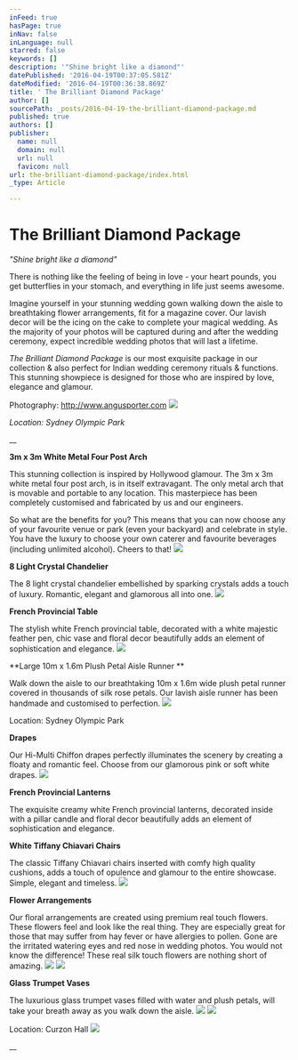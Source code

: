 ```yaml
---
inFeed: true
hasPage: true
inNav: false
inLanguage: null
starred: false
keywords: []
description: '"Shine bright like a diamond"'
datePublished: '2016-04-19T00:37:05.581Z'
dateModified: '2016-04-19T00:36:38.869Z'
title: ' The Brilliant Diamond Package'
author: []
sourcePath: _posts/2016-04-19-the-brilliant-diamond-package.md
published: true
authors: []
publisher:
  name: null
  domain: null
  url: null
  favicon: null
url: the-brilliant-diamond-package/index.html
_type: Article

---
```

# The Brilliant Diamond Package

_"Shine bright like a diamond"_

There is nothing like the feeling of being in love - your heart pounds, you get butterflies in your stomach, and everything in life just seems awesome.

Imagine yourself in your stunning wedding gown walking down the aisle to breathtaking flower arrangements, fit for a magazine cover. Our lavish decor will be the icing on the cake to complete your magical wedding. As the majority of your photos will be captured during and after the wedding ceremony, expect incredible wedding photos that will last a lifetime.

_The Brilliant Diamond Package_ is our most exquisite package in our collection & also perfect for Indian wedding ceremony rituals & functions. This stunning showpiece is designed for those who are inspired by love, elegance and glamour.

Photography: http://www.angusporter.com
![](https://the-grid-user-content.s3-us-west-2.amazonaws.com/4999d9e3-14ce-4ce1-8b4b-f79fb1d7672e.jpg)

_Location: Sydney Olympic Park_

__

**3m x 3m White Metal Four Post Arch**

This stunning collection is inspired by Hollywood glamour. The 3m x 3m white metal four post arch, is in itself extravagant. The only metal arch that is movable and portable to any location. This masterpiece has been completely customised and fabricated by us and our engineers.

So what are the benefits for you? This means that you can now choose any of your favourite venue or park (even your backyard) and celebrate in style. You have the luxury to choose your own caterer and favourite beverages (including unlimited alcohol). Cheers to that!
![](https://the-grid-user-content.s3-us-west-2.amazonaws.com/5e6f17cb-2ac1-4e5d-b655-8b9bb52be539.jpg)

**8 Light Crystal Chandelier**

The 8 light crystal chandelier embellished by sparking crystals adds a touch of luxury. Romantic, elegant and glamorous all into one.
![](https://the-grid-user-content.s3-us-west-2.amazonaws.com/7148f3c4-700e-45a4-aea2-d3c876ee3d45.jpg)

**French Provincial Table**

The stylish white French provincial table, decorated with a white majestic feather pen, chic vase and floral decor beautifully adds an element of sophistication and elegance.
![](https://the-grid-user-content.s3-us-west-2.amazonaws.com/26ad282b-3c4e-4f37-9516-5a4296101bd7.jpg)

**Large 10m x 1.6m Plush Petal Aisle Runner **

Walk down the aisle to our breathtaking 10m x 1.6m wide plush petal runner covered in thousands of silk rose petals. Our lavish aisle runner has been handmade and customised to perfection.
![](https://the-grid-user-content.s3-us-west-2.amazonaws.com/18fcafdc-6502-4987-ba07-83cc96a70dca.jpg)

Location: Sydney Olympic Park

**Drapes**

Our Hi-Multi Chiffon drapes perfectly illuminates the scenery by creating a floaty and romantic feel. Choose from our glamorous pink or soft white drapes.
![](https://the-grid-user-content.s3-us-west-2.amazonaws.com/fd43fb78-7798-41b9-8be8-07fc149f1b89.jpg)

**French Provincial Lanterns**

The exquisite creamy white French provincial lanterns, decorated inside with a pillar candle and floral decor beautifully adds an element of sophistication and elegance.

**White Tiffany Chiavari Chairs**

The classic Tiffany Chiavari chairs inserted with comfy high quality cushions, adds a touch of opulence and glamour to the entire showcase. Simple, elegant and timeless.
![](https://the-grid-user-content.s3-us-west-2.amazonaws.com/757ae934-d2e1-4faf-87f8-586ff489e627.jpg)

**Flower Arrangements**

Our floral arrangements are created using premium real touch flowers. These flowers feel and look like the real thing. They are especially great for those that may suffer from hay fever or have allergies to pollen. Gone are the irritated watering eyes and red nose in wedding photos. You would not know the difference! These real silk touch flowers are nothing short of amazing.
![](https://the-grid-user-content.s3-us-west-2.amazonaws.com/e63dc9ad-a46f-483c-bbc8-11623956f59b.jpg)
![](https://the-grid-user-content.s3-us-west-2.amazonaws.com/8d9b3a0e-4d9c-49ac-88e8-4871731ba289.jpg)

**Glass Trumpet Vases**

The luxurious glass trumpet vases filled with water and plush petals, will take your breath away as you walk down the aisle.
![](https://the-grid-user-content.s3-us-west-2.amazonaws.com/11f6804f-3fa4-4517-a9f6-2c6b0482c960.jpg)
![](https://the-grid-user-content.s3-us-west-2.amazonaws.com/ddfe5098-8352-4567-9184-abb3bbda5940.jpg)

Location: Curzon Hall
![](https://the-grid-user-content.s3-us-west-2.amazonaws.com/6b0fbab5-05fb-4be4-9dec-c95f96b42f61.jpg)

__